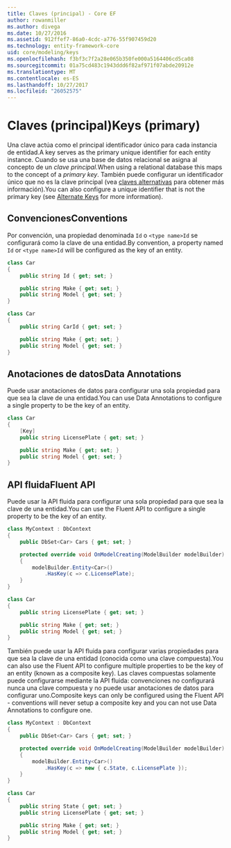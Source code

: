 ```yaml
---
title: Claves (principal) - Core EF
author: rowanmiller
ms.author: divega
ms.date: 10/27/2016
ms.assetid: 912ffef7-86a0-4cdc-a776-55f907459d20
ms.technology: entity-framework-core
uid: core/modeling/keys
ms.openlocfilehash: f3bf3c7f2a28e065b350fe000a5164406cd5ca08
ms.sourcegitcommit: 01a75cd483c1943ddd6f82af971f07abde20912e
ms.translationtype: MT
ms.contentlocale: es-ES
ms.lasthandoff: 10/27/2017
ms.locfileid: "26052575"
---
```

# <a name="keys-primary"></a><span data-ttu-id="6d115-102">Claves (principal)</span><span class="sxs-lookup"><span data-stu-id="6d115-102">Keys (primary)</span></span>

<span data-ttu-id="6d115-103">Una clave actúa como el principal identificador único para cada instancia de entidad.</span><span class="sxs-lookup"><span data-stu-id="6d115-103">A key serves as the primary unique identifier for each entity instance.</span></span> <span data-ttu-id="6d115-104">Cuando se usa una base de datos relacional se asigna al concepto de un *clave principal*.</span><span class="sxs-lookup"><span data-stu-id="6d115-104">When using a relational database this maps to the concept of a *primary key*.</span></span> <span data-ttu-id="6d115-105">También puede configurar un identificador único que no es la clave principal (vea [claves alternativas](alternate-keys.md) para obtener más información).</span><span class="sxs-lookup"><span data-stu-id="6d115-105">You can also configure a unique identifier that is not the primary key (see [Alternate Keys](alternate-keys.md) for more information).</span></span>

## <a name="conventions"></a><span data-ttu-id="6d115-106">Convenciones</span><span class="sxs-lookup"><span data-stu-id="6d115-106">Conventions</span></span>

<span data-ttu-id="6d115-107">Por convención, una propiedad denominada `Id` o `<type name>Id` se configurará como la clave de una entidad.</span><span class="sxs-lookup"><span data-stu-id="6d115-107">By convention, a property named `Id` or `<type name>Id` will be configured as the key of an entity.</span></span>

<!-- [!code-csharp[Main](samples/core/Modeling/Conventions/Samples/KeyId.cs?highlight=3)] -->
``` csharp
class Car
{
    public string Id { get; set; }

    public string Make { get; set; }
    public string Model { get; set; }
}
```

<!-- [!code-csharp[Main](samples/core/Modeling/Conventions/Samples/KeyTypeNameId.cs?highlight=3)] -->
``` csharp
class Car
{
    public string CarId { get; set; }

    public string Make { get; set; }
    public string Model { get; set; }
}
```

## <a name="data-annotations"></a><span data-ttu-id="6d115-108">Anotaciones de datos</span><span class="sxs-lookup"><span data-stu-id="6d115-108">Data Annotations</span></span>

<span data-ttu-id="6d115-109">Puede usar anotaciones de datos para configurar una sola propiedad para que sea la clave de una entidad.</span><span class="sxs-lookup"><span data-stu-id="6d115-109">You can use Data Annotations to configure a single property to be the key of an entity.</span></span>

<!-- [!code-csharp[Main](samples/core/Modeling/DataAnnotations/Samples/KeySingle.cs?highlight=3,4)] -->
``` csharp
class Car
{
    [Key]
    public string LicensePlate { get; set; }

    public string Make { get; set; }
    public string Model { get; set; }
}
```

## <a name="fluent-api"></a><span data-ttu-id="6d115-110">API fluida</span><span class="sxs-lookup"><span data-stu-id="6d115-110">Fluent API</span></span>

<span data-ttu-id="6d115-111">Puede usar la API fluida para configurar una sola propiedad para que sea la clave de una entidad.</span><span class="sxs-lookup"><span data-stu-id="6d115-111">You can use the Fluent API to configure a single property to be the key of an entity.</span></span>

<!-- [!code-csharp[Main](samples/core/Modeling/FluentAPI/Samples/KeySingle.cs?highlight=7,8)] -->
``` csharp
class MyContext : DbContext
{
    public DbSet<Car> Cars { get; set; }

    protected override void OnModelCreating(ModelBuilder modelBuilder)
    {
        modelBuilder.Entity<Car>()
            .HasKey(c => c.LicensePlate);
    }
}

class Car
{
    public string LicensePlate { get; set; }

    public string Make { get; set; }
    public string Model { get; set; }
}
```

<span data-ttu-id="6d115-112">También puede usar la API fluida para configurar varias propiedades para que sea la clave de una entidad (conocida como una clave compuesta).</span><span class="sxs-lookup"><span data-stu-id="6d115-112">You can also use the Fluent API to configure multiple properties to be the key of an entity (known as a composite key).</span></span> <span data-ttu-id="6d115-113">Las claves compuestas solamente puede configurarse mediante la API fluida: convenciones no configurará nunca una clave compuesta y no puede usar anotaciones de datos para configurar uno.</span><span class="sxs-lookup"><span data-stu-id="6d115-113">Composite keys can only be configured using the Fluent API - conventions will never setup a composite key and you can not use Data Annotations to configure one.</span></span>

<!-- [!code-csharp[Main](samples/core/Modeling/FluentAPI/Samples/KeyComposite.cs?highlight=7,8)] -->
``` csharp
class MyContext : DbContext
{
    public DbSet<Car> Cars { get; set; }

    protected override void OnModelCreating(ModelBuilder modelBuilder)
    {
        modelBuilder.Entity<Car>()
            .HasKey(c => new { c.State, c.LicensePlate });
    }
}

class Car
{
    public string State { get; set; }
    public string LicensePlate { get; set; }

    public string Make { get; set; }
    public string Model { get; set; }
}
```
